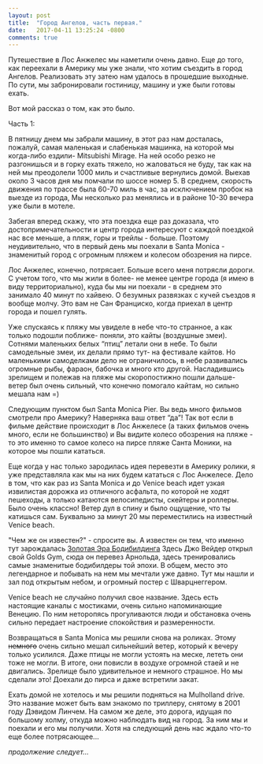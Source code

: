 ```yaml
---
layout: post
title:  "Город Ангелов, часть первая."
date:   2017-04-11 13:25:24 -0800
comments: true
---
```


Путешествие в Лос Анжелес мы наметили очень давно. Еще до того, как переехали в Америку мы уже знали, что хотим съездить в город Ангелов. Реализовать эту затею нам удалось в прошедшие выходные.
По сути, мы забронировали гостиницу, машину и уже были готовы ехать.
<!--separate-->

Вот мой рассказ о том, как это было. 

Часть 1:

В пятницу днем мы забрали машину, в этот раз нам досталась, пожалуй, самая маленькая и слабенькая машинка, на которой мы когда-либо ездили-  Mitsubishi Mirage. На ней особо резко не разгонишься и в горку ехать тяжело, но жаловаться не буду, так как на ней мы преодолели 1000 миль и счастливые вернулись домой. 
Выехав около 3 часов дня мы помчали по шоссе номер 5. В среднем, скорость движения по трассе была 60-70 миль в час, за исключением пробок на выезде из города, Мы несколько раз менялись и в районе 10-30 вечера уже были в мотеле.

Забегая вперед скажу, что эта поездка еще раз доказала, что достопримечательности и центр города интересуют с каждой поездкой нас все меньше, а пляж, горы и трейлы - больше. Поэтому неудивительно, что в первый день мы поехали в Santa Monica - знаменитый город с огромным пляжем и колесом обозрения на пирсе. 


Лос Анжелес, конечно, потрясает. Больше всего меня потрясли дороги. С учетом того, что мы жили в более- не менее центре города (я имею в виду территориально), куда бы мы ни поехали - в среднем это занимало 40 минут по хайвею. О безумных развязках с кучей съездов я вообще молчу. Это вам не Сан Франциско, когда приехал в центр города и пошел гулять. 

Уже спускаясь к пляжу мы увиделе в небе что-то странное, а как только подошли поближе- поняли, это кайты (воздушные змеи). Сотнями  маленьких белых “птиц” летали они в небе. То были самодельные змеи, их делали прямо тут- на фестивале кайтов. Но маленькими самоделками дело не ограничилось, в небе развивались огромные рыбы, фараон, бабочка и много кто другой. Насладившись зрелищем и полежав на пляже мы скоропостижно пошли дальше- ветер был очень сильный, что конечно помогало кайтам, но сильно мешала нам =)


Следующим пунктом был Santa Monica Pier. Вы ведь много фильмов смотрели про Америку? Наверняка ваш ответ “да”! Так вот если в фильме действие происходит в Лос Анжелесе (а таких фильмов очень много, если не большинство) и Вы видите колесо обозрения на пляже - то это именно то самое колесо на пирсе пляже Санта Моники, на которое мы пошли кататься. 


Еще когда у нас только зародилась идея перевезти в Америку ролики, я уже представляла как мы на них будем кататься с Лос Анжелесе. Дело в том, что как раз из Santa Monica и до Venice beach идет узкая извилистая дорожка из отличного асфальта, по которой не ходят пешеходы, а только катаются велосипедисты, скейтеры и роллеры. Было очень классно! Ветер дул в спину и было ощущение, что ты катишься сам. Буквально за минут 20 мы переместились на известный Venice beach.


"Чем же он известен?" - спросите вы. А известен он тем, что именно тут зарождалась <a href="http://builderbody.ru/idealnye-tela-38-fotografij-atletov-zolotoj-ery-bodibildinga/" target="_blank">Золотая Эра Бодибилдинга</a>
 Здесь Джо Вейдер открыл свой Golds Gym, сюда он перевез Арнольда, здесь тренировались самые знаменитые бодибилдеры той эпохи. В общем, место это легендарное и побывать на нем мы мечтали уже давно.  Тут мы нашли и зал под открытым небом, и огромный постер с Шварцнеггером. 


 Venice beach не случайно получил свое название. Здесь есть настоящие каналы с мостиками, очень сильно напоминающие Венецию. По ним неторопясь прогуливаются люди и обстановка очень сильно передает настроение спокойствия и  размеренности. 

 Возвращаться в Santa Monica мы решили снова на роликах. Этому ~~немного~~
очень сильно мешал сильнейший ветер, который к вечеру только усилился. Даже птицы не могли устоять на меске, лететь они тоже не могли. В итоге, они повисли в воздухе огромной стаей и не двигались. Зрелище было удивительное и немного страшное. Но мы сделали это! Доехали до пирса и даже встретили закат.

Ехать домой не хотелось и мы решили подняться на Mulholland drive. Это название может быть вам знакомо по триллеру, снятому в 2001 году Дэвидом Линчем. На самом же деле, это дорога, идущая по большому холму, откуда можно наблюдать вид на город. За ним мы и поехали и его мы получили. Хотя на следующий день нас ждало что-то еще более потрясающее...

*продолжение следует...*








